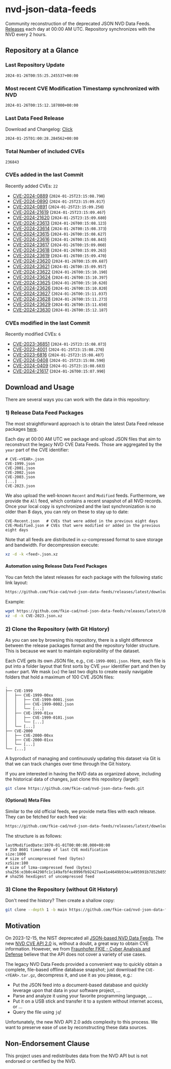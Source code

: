 # nvd-json-data-feeds

Community reconstruction of the deprecated JSON NVD Data Feeds. 
[Releases](https://github.com/fkie-cad/nvd-json-data-feeds/releases/latest) each day at 00:00 AM UTC.
Repository synchronizes with the NVD every 2 hours.

## Repository at a Glance

### Last Repository Update

```plain
2024-01-26T00:55:25.245537+00:00
```

### Most recent CVE Modification Timestamp synchronized with NVD

```plain
2024-01-26T00:15:12.187000+00:00
```

### Last Data Feed Release

Download and Changelog: [Click](https://github.com/fkie-cad/nvd-json-data-feeds/releases/latest)

```plain
2024-01-25T01:00:28.284562+00:00
```

### Total Number of included CVEs

```plain
236843
```

### CVEs added in the last Commit

Recently added CVEs: `22`

* [CVE-2024-0889](CVE-2024/CVE-2024-08xx/CVE-2024-0889.json) (`2024-01-25T23:15:08.790`)
* [CVE-2024-0890](CVE-2024/CVE-2024-08xx/CVE-2024-0890.json) (`2024-01-25T23:15:09.017`)
* [CVE-2024-0891](CVE-2024/CVE-2024-08xx/CVE-2024-0891.json) (`2024-01-25T23:15:09.250`)
* [CVE-2024-21619](CVE-2024/CVE-2024-216xx/CVE-2024-21619.json) (`2024-01-25T23:15:09.467`)
* [CVE-2024-21620](CVE-2024/CVE-2024-216xx/CVE-2024-21620.json) (`2024-01-25T23:15:09.680`)
* [CVE-2024-23613](CVE-2024/CVE-2024-236xx/CVE-2024-23613.json) (`2024-01-26T00:15:08.123`)
* [CVE-2024-23614](CVE-2024/CVE-2024-236xx/CVE-2024-23614.json) (`2024-01-26T00:15:08.373`)
* [CVE-2024-23615](CVE-2024/CVE-2024-236xx/CVE-2024-23615.json) (`2024-01-26T00:15:08.627`)
* [CVE-2024-23616](CVE-2024/CVE-2024-236xx/CVE-2024-23616.json) (`2024-01-26T00:15:08.843`)
* [CVE-2024-23617](CVE-2024/CVE-2024-236xx/CVE-2024-23617.json) (`2024-01-26T00:15:09.060`)
* [CVE-2024-23618](CVE-2024/CVE-2024-236xx/CVE-2024-23618.json) (`2024-01-26T00:15:09.263`)
* [CVE-2024-23619](CVE-2024/CVE-2024-236xx/CVE-2024-23619.json) (`2024-01-26T00:15:09.470`)
* [CVE-2024-23620](CVE-2024/CVE-2024-236xx/CVE-2024-23620.json) (`2024-01-26T00:15:09.687`)
* [CVE-2024-23621](CVE-2024/CVE-2024-236xx/CVE-2024-23621.json) (`2024-01-26T00:15:09.957`)
* [CVE-2024-23622](CVE-2024/CVE-2024-236xx/CVE-2024-23622.json) (`2024-01-26T00:15:10.190`)
* [CVE-2024-23624](CVE-2024/CVE-2024-236xx/CVE-2024-23624.json) (`2024-01-26T00:15:10.397`)
* [CVE-2024-23625](CVE-2024/CVE-2024-236xx/CVE-2024-23625.json) (`2024-01-26T00:15:10.620`)
* [CVE-2024-23626](CVE-2024/CVE-2024-236xx/CVE-2024-23626.json) (`2024-01-26T00:15:10.820`)
* [CVE-2024-23627](CVE-2024/CVE-2024-236xx/CVE-2024-23627.json) (`2024-01-26T00:15:11.037`)
* [CVE-2024-23628](CVE-2024/CVE-2024-236xx/CVE-2024-23628.json) (`2024-01-26T00:15:11.273`)
* [CVE-2024-23629](CVE-2024/CVE-2024-236xx/CVE-2024-23629.json) (`2024-01-26T00:15:11.650`)
* [CVE-2024-23630](CVE-2024/CVE-2024-236xx/CVE-2024-23630.json) (`2024-01-26T00:15:12.187`)


### CVEs modified in the last Commit

Recently modified CVEs: `6`

* [CVE-2023-36851](CVE-2023/CVE-2023-368xx/CVE-2023-36851.json) (`2024-01-25T23:15:08.073`)
* [CVE-2023-4001](CVE-2023/CVE-2023-40xx/CVE-2023-4001.json) (`2024-01-25T23:15:08.270`)
* [CVE-2023-6816](CVE-2023/CVE-2023-68xx/CVE-2023-6816.json) (`2024-01-25T23:15:08.487`)
* [CVE-2024-0408](CVE-2024/CVE-2024-04xx/CVE-2024-0408.json) (`2024-01-25T23:15:08.590`)
* [CVE-2024-0409](CVE-2024/CVE-2024-04xx/CVE-2024-0409.json) (`2024-01-25T23:15:08.683`)
* [CVE-2024-21617](CVE-2024/CVE-2024-216xx/CVE-2024-21617.json) (`2024-01-26T00:15:07.990`)


## Download and Usage

There are several ways you can work with the data in this repository:

### 1) Release Data Feed Packages

The most straightforward approach is to obtain the latest Data Feed release packages [here](https://github.com/fkie-cad/nvd-json-data-feeds/releases/latest).

Each day at 00:00 AM UTC we package and upload JSON files that aim to reconstruct the legacy NVD CVE Data Feeds.
Those are aggregated by the `year` part of the CVE identifier:

```
# CVE-<YEAR>.json
CVE-1999.json
CVE-2001.json
CVE-2002.json
CVE-2003.json
[...]
CVE-2023.json
```

We also upload the well-known `Recent` and `Modified` feeds.
Furthermore, we provide the `All` feed, which contains a recent snapshot of all NVD records.
Once your local copy is synchronized and the last synchronization is no older than 8 days, you can rely on these to stay up to date:

```plain
CVE-Recent.json   # CVEs that were added in the previous eight days
CVE-Modified.json # CVEs that were modified or added in the previous eight days
```

Note that all feeds are distributed in `xz`-compressed format to save storage and bandwidth.
For decompression execute:

```sh
xz -d -k <feed>.json.xz
```


#### Automation using Release Data Feed Packages

You can fetch the latest releases for each package with the following static link layout:

```sh
https://github.com/fkie-cad/nvd-json-data-feeds/releases/latest/download/CVE-<YEAR>.json.xz
```

Example:

```sh
wget https://github.com/fkie-cad/nvd-json-data-feeds/releases/latest/download/CVE-2023.json.xz
xz -d -k CVE-2023.json.xz
```



### 2) Clone the Repository (with Git History)

As you can see by browsing this repository, there is a slight difference between the release packages format and the repository folder structure.
This is because we want to maintain explorability of the dataset.

Each CVE gets its own JSON file, e.g., `CVE-1999-0001.json`.
Here, each file is put into a folder layout that first sorts by CVE `year` identifier part and then by `number` part.
We mask (`xx`) the last two digits to create easily navigable folders that hold a maximum of 100 CVE JSON files:

```plain
.
├── CVE-1999
│   ├── CVE-1999-00xx
│   │   ├── CVE-1999-0001.json
│   │   ├── CVE-1999-0002.json
│   │   └── [...]
│   ├── CVE-1999-01xx
│   │   ├── CVE-1999-0101.json
│   │   └── [...]
│   └── [...]
├── CVE-2000
│   ├── CVE-2000-00xx
│   ├── CVE-2000-01xx
│   └── [...]
└── [...]
```

A byproduct of managing and continuously updating this dataset via Git is that we can track changes over time through the Git history.

If you are interested in having the NVD data as organized above, including the historical data of changes, just clone this repository (large!):

```sh
git clone https://github.com/fkie-cad/nvd-json-data-feeds.git
```

#### (Optional) Meta Files

Similar to the old official feeds, we provide meta files with each release. They can be fetched for each feed via:

```sh
https://github.com/fkie-cad/nvd-json-data-feeds/releases/latest/download/CVE-<YEAR>.meta
```

The structure is as follows:

```plain
lastModifiedDate:1970-01-01T00:00:00.000+00:00                          # ISO 8601 timestamp of last CVE modification
size:1000                                                               # size of uncompressed feed (bytes)
xzSize:100                                                              # size of lzma-compressed feed (bytes)
sha256:e3b0c44298fc1c149afbf4c8996fb92427ae41e4649b934ca495991b7852b855 # sha256 hexdigest of uncompressed feed
```


### 3) Clone the Repository (without Git History)

Don't need the history? Then create a shallow copy:

```sh
git clone --depth 1 -b main https://github.com/fkie-cad/nvd-json-data-feeds.git
```

## Motivation

On 2023-12-15, the NIST deprecated all [JSON-based NVD Data Feeds](https://nvd.nist.gov/vuln/data-feeds#divRetirementBanner-1).
The new [NVD CVE API 2.0](https://nvd.nist.gov/developers/vulnerabilities) is, without a doubt, a great way to obtain CVE information.
However, we from [Fraunhofer FKIE - Cyber Analysis and Defense](https://www.fkie.fraunhofer.de/en/departments/cad.html) believe that the API does not cover a variety of use cases.

The legacy NVD Data Feeds provided a convenient way to quickly obtain a complete, file-based offline database snapshot; just download the `CVE-<YEAR>.tar.gz`, decompress it, and use it as you please, e.g.:

* Put the JSON feed into a document-based database and quickly leverage upon that data in your software project, ...
* Parse and analyze it using your favorite programming language, ...
* Put it on a USB stick and transfer it to a system without internet access, or ...
* Query the file using `jq`!

Unfortunately, the new NVD API 2.0 adds complexity to this process.
We want to preserve ease of use by reconstructing these data sources.

## Non-Endorsement Clause

This project uses and redistributes data from the NVD API but is not endorsed or certified by the NVD.